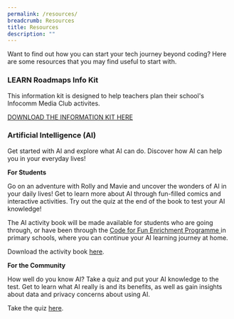 ```yaml
---
permalink: /resources/
breadcrumb: Resources
title: Resources
description: ""
---
```

Want to find out how you can start your tech journey beyond coding? Here are some resources that you may find useful to start with. 

### LEARN Roadmaps Info Kit

This information kit is designed to help teachers plan their school's Infocomm Media Club activites.

[DOWNLOAD THE INFORMATION KIT HERE](https://go.gov.sg/learn-roadmaps-infokit22-23)


### Artificial Intelligence (AI)

Get started with AI and explore what AI can do. Discover how AI can help you in your everyday lives! 

**For Students**

Go on an adventure with Rolly and Mavie and uncover the wonders of AI in your daily lives! Get to learn more about AI through fun-filled comics and interactive activities. Try out the quiz at the end of the book to test your AI knowledge!

The AI activity book will be made available for students who are going through, or have been through the [Code for Fun Enrichment Programme ](https://codesg.imda.gov.sg/code-for-fun/)  in primary schools, where you can continue your AI learning journey at home.
	
Download the activity book [here](/files/resources/IMDA-Ai-Activity-Book.pdf).

**For the Community**

How well do you know AI? Take a quiz and put your AI knowledge to the test. Get to learn what AI really is and its benefits, as well as gain insights about data and privacy concerns about using AI. 

Take the quiz <a href="https://quiz.typeform.com/to/k8OkVse6" target="_blank">here</a>.